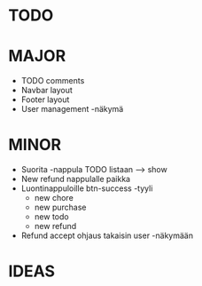 # TODO

# MAJOR

* TODO comments
* Navbar layout
* Footer layout
* User management -näkymä





# MINOR

* Suorita -nappula TODO listaan --> show
* New refund nappulalle paikka
* Luontinappuloille btn-success -tyyli
    * new chore
    * new purchase
    * new todo
    * new refund
* Refund accept ohjaus takaisin user -näkymään


# IDEAS
